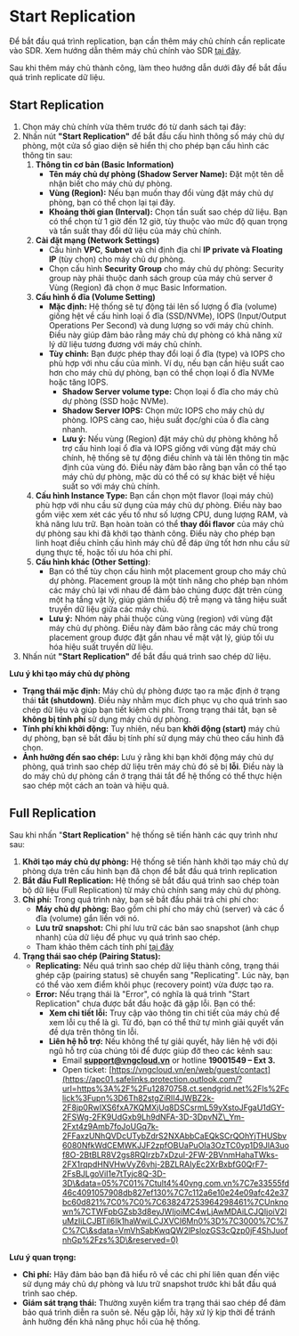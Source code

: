 # Start Replication

Để bắt đầu quá trình replication, bạn cần thêm máy chủ chính cần replicate vào SDR. Xem hướng dẫn thêm máy chủ chính vào SDR [tại đây](them-may-chu-attach-a-server.md).

Sau khi thêm máy chủ thành công, làm theo hướng dẫn dưới đây để bắt đầu quá trình replicate dữ liệu.

## Start Replication

1. Chọn máy chủ chính vừa thêm trước đó từ danh sách tại đây:
2. Nhấn nút **"Start Replication"** để bắt đầu cấu hình thông số máy chủ dự phòng, một cửa sổ giao diện sẽ hiển thị cho phép bạn cấu hình các thông tin sau:
   1. **Thông tin cơ bản (Basic Information)**
      * **Tên máy chủ dự phòng (Shadow Server Name):** Đặt một tên dễ nhận biết cho máy chủ dự phòng.
      * **Vùng (Region):** Nếu bạn muốn thay đổi vùng đặt máy chủ dự phòng, bạn có thể chọn lại tại đây.
      * **Khoảng thời gian (Interval):** Chọn tần suất sao chép dữ liệu. Bạn có thể chọn từ 1 giờ đến 12 giờ, tùy thuộc vào mức độ quan trọng và tần suất thay đổi dữ liệu của máy chủ chính.
   2. **Cài đặt mạng (Network Settings)**
      * Cấu hình **VPC**, **Subnet** và chỉ định địa chỉ **IP private và Floating IP** (tùy chọn) cho máy chủ dự phòng.
      * Chọn cấu hình **Security Group** cho máy chủ dự phòng: Security group này phải thuộc danh sách group của máy chủ server ở Vùng (Region) đã chọn ở mục Basic Information.
   3. **Cấu hình ổ đĩa (Volume Setting)**
      * **Mặc định:** Hệ thống sẽ tự động tải lên số lượng ổ đĩa (volume) giống hệt về cấu hình loại ổ đĩa (SSD/NVMe), IOPS (Input/Output Operations Per Second) và dung lượng so với máy chủ chính. Điều này giúp đảm bảo rằng máy chủ dự phòng có khả năng xử lý dữ liệu tương đương với máy chủ chính.
      * **Tùy chỉnh:** Bạn được phép thay đổi loại ổ đĩa (type) và IOPS cho phù hợp với nhu cầu của mình. Ví dụ, nếu bạn cần hiệu suất cao hơn cho máy chủ dự phòng, bạn có thể chọn loại ổ đĩa NVMe hoặc tăng IOPS.
        * **Shadow Server volume type:** Chọn loại ổ đĩa cho máy chủ dự phòng (SSD hoặc NVMe).
        * **Shadow Server IOPS:** Chọn mức IOPS cho máy chủ dự phòng. IOPS càng cao, hiệu suất đọc/ghi của ổ đĩa càng nhanh.
        * **Lưu ý:** Nếu vùng (Region) đặt máy chủ dự phòng không hỗ trợ cấu hình loại ổ đĩa và IOPS giống với vùng đặt máy chủ chính, hệ thống sẽ tự động điều chỉnh và tải lên thông tin mặc định của vùng đó. Điều này đảm bảo rằng bạn vẫn có thể tạo máy chủ dự phòng, mặc dù có thể có sự khác biệt về hiệu suất so với máy chủ chính.
   4. **Cấu hình Instance Type:** Bạn cần chọn một flavor (loại máy chủ) phù hợp với nhu cầu sử dụng của máy chủ dự phòng. Điều này bao gồm việc xem xét các yếu tố như số lượng CPU, dung lượng RAM, và khả năng lưu trữ. Bạn hoàn toàn có thể **thay đổi flavor** của máy chủ dự phòng sau khi đã khởi tạo thành công. Điều này cho phép bạn linh hoạt điều chỉnh cấu hình máy chủ để đáp ứng tốt hơn nhu cầu sử dụng thực tế, hoặc tối ưu hóa chi phí.
   5. **Cấu hình khác (Other Setting)**:&#x20;
      * Bạn có thể tùy chọn cấu hình một placement group cho máy chủ dự phòng. Placement group là một tính năng cho phép bạn nhóm các máy chủ lại với nhau để đảm bảo chúng được đặt trên cùng một hạ tầng vật lý, giúp giảm thiểu độ trễ mạng và tăng hiệu suất truyền dữ liệu giữa các máy chủ.
      * **Lưu ý:** Nhóm này phải thuộc cùng vùng (region) với vùng đặt máy chủ dự phòng. Điều này đảm bảo rằng các máy chủ trong placement group được đặt gần nhau về mặt vật lý, giúp tối ưu hóa hiệu suất truyền dữ liệu.
3. Nhấn nút **"Start Replication"** để bắt đầu quá trình sao chép dữ liệu.

**Lưu ý khi tạo máy chủ dự phòng**

* **Trạng thái mặc định:** Máy chủ dự phòng được tạo ra mặc định ở trạng thái **tắt (shutdown)**. Điều này nhằm mục đích phục vụ cho quá trình sao chép dữ liệu và giúp bạn tiết kiệm chi phí. Trong trạng thái tắt, bạn sẽ **không bị tính phí** sử dụng máy chủ dự phòng.
* **Tính phí khi khởi động:** Tuy nhiên, nếu bạn **khởi động (start)** máy chủ dự phòng, bạn sẽ bắt đầu bị tính phí sử dụng máy chủ theo cấu hình đã chọn.
* **Ảnh hưởng đến sao chép:** Lưu ý rằng khi bạn khởi động máy chủ dự phòng, quá trình sao chép dữ liệu trên máy chủ đó sẽ bị **lỗi**. Điều này là do máy chủ dự phòng cần ở trạng thái tắt để hệ thống có thể thực hiện sao chép một cách an toàn và hiệu quả.

## Full Replication

Sau khi nhấn "**Start Replication**" hệ thống sẽ tiến hành các quy trình như sau:

1. **Khởi tạo máy chủ dự phòng:** Hệ thống sẽ tiến hành khởi tạo máy chủ dự phòng dựa trên cấu hình bạn đã chọn để bắt đầu quá trình replication
2. **Bắt đầu Full Replication:** Hệ thống sẽ bắt đầu quá trình sao chép toàn bộ dữ liệu (Full Replication) từ máy chủ chính sang máy chủ dự phòng.
3. **Chi phí:** Trong quá trình này, bạn sẽ bắt đầu phải trả chi phí cho:
   * **Máy chủ dự phòng:** Bao gồm chi phí cho máy chủ (server) và các ổ đĩa (volume) gắn liền với nó.
   * **Lưu trữ snapshot:** Chi phí lưu trữ các bản sao snapshot (ảnh chụp nhanh) của dữ liệu để phục vụ quá trình sao chép.
   * Tham khảo thêm cách tính phí [tại đây](../cach-tinh-phi.md)
4. **Trạng thái sao chép (Pairing Status):**
   * **Replicating:** Nếu quá trình sao chép dữ liệu thành công, trạng thái ghép cặp (pairing status) sẽ chuyển sang "Replicating". Lúc này, bạn có thể vào xem điểm khôi phục (recovery point) vừa được tạo ra.
   * **Error:** Nếu trạng thái là "Error", có nghĩa là quá trình "Start Replication" chưa được bắt đầu hoặc đã gặp lỗi. Bạn có thể:
     * **Xem chi tiết lỗi:** Truy cập vào thông tin chi tiết của máy chủ để xem lỗi cụ thể là gì. Từ đó, bạn có thể thử tự mình giải quyết vấn đề dựa trên thông tin lỗi.
     * **Liên hệ hỗ trợ:** Nếu không thể tự giải quyết, hãy liên hệ với đội ngũ hỗ trợ của chúng tôi để được giúp đỡ theo các kênh sau:
       * Email [**support@vngcloud.vn**](mailto:support@vngcloud.vn) or hotline **19001549 – Ext 3.**
       * Open ticket: [https://vngcloud.vn/en/web/guest/contact](https://apc01.safelinks.protection.outlook.com/?url=https%3A%2F%2Fu12870758.ct.sendgrid.net%2Fls%2Fclick%3Fupn%3D6Th82stgZiRII4JWBZ2k-2F8jp0RwIXS6fxA7KQMXjUq8DSCsrmL59yXstoJFgaU1dGY-2FSWg-2FK9UdGxb9Lh9dNFA-3D-3DpvNZ\_Ym-2Fxt4z9Amb7foJoUGq7k-2FFaxzUNhQVDcUTybZdrS2NXAbbCaEQkSCrQOhYjTHUSbv6080NfkWdCEMWKJJF2zpfOBUaPuOIa3OzTC0yp1D9JlA3uof8O-2BtBLR8V2gs8RQIrzb7xDzuI-2FW-2BVnmHahaTWks-2FX1rqpdHNVHwVyZ6vhj-2BZLRAIyEc2XrBxbfG0QrF7-2FsBJLgoViI1e7tTyjc8Q-3D-3D\&data=05%7C01%7Ctult4%40vng.com.vn%7C7e33555fd46c4091057908db827ef130%7C7c112a6e10e24e09afc42e37bc60d821%7C0%7C0%7C638247253964298461%7CUnknown%7CTWFpbGZsb3d8eyJWIjoiMC4wLjAwMDAiLCJQIjoiV2luMzIiLCJBTiI6Ik1haWwiLCJXVCI6Mn0%3D%7C3000%7C%7C%7C\&sdata=VmVhSabKwqQW2lPslozGS3cQzp0jF4ShJuofnhGp%2Fzs%3D\&reserved=0)

**Lưu ý quan trọng:**

* **Chi phí:** Hãy đảm bảo bạn đã hiểu rõ về các chi phí liên quan đến việc sử dụng máy chủ dự phòng và lưu trữ snapshot trước khi bắt đầu quá trình sao chép.
* **Giám sát trạng thái:** Thường xuyên kiểm tra trạng thái sao chép để đảm bảo quá trình diễn ra suôn sẻ. Nếu gặp lỗi, hãy xử lý kịp thời để tránh ảnh hưởng đến khả năng phục hồi của hệ thống.
